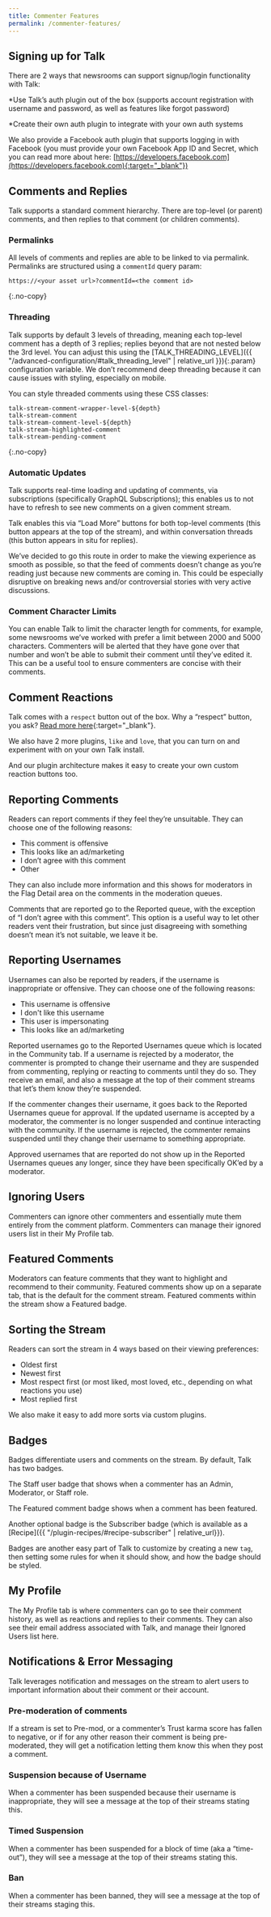 ```yaml
---
title: Commenter Features
permalink: /commenter-features/
---
```


## Signing up for Talk

There are 2 ways that newsrooms can support signup/login functionality with Talk:

*Use Talk’s auth plugin out of the box (supports account registration with username and password, as well as features like forgot password)

*Create their own auth plugin to integrate with your own auth systems

We also provide a Facebook auth plugin that supports logging in with Facebook (you must provide your own Facebook App ID and Secret, which you can read more about here: [https://developers.facebook.com](https://developers.facebook.com){:target="_blank"})

## Comments and Replies

Talk supports a standard comment hierarchy. There are top-level (or parent) comments, and then replies to that comment (or children comments).

### Permalinks

All levels of comments and replies are able to be linked to via permalink. Permalinks are structured using a `commentId` query param:

```text
https://<your asset url>?commentId=<the comment id>
```
{:.no-copy}

### Threading

Talk supports by default 3 levels of threading, meaning each top-level comment
has a depth of 3 replies; replies beyond that are not nested below the 3rd
level. You can adjust this using the
[TALK_THREADING_LEVEL]({{ "/advanced-configuration/#talk_threading_level" | relative_url }}){:.param}
configuration variable. We don’t recommend deep threading because it can cause
issues with styling, especially on mobile.

You can style threaded comments using these CSS classes:

```
talk-stream-comment-wrapper-level-${depth}
talk-stream-comment
talk-stream-comment-level-${depth}
talk-stream-highlighted-comment
talk-stream-pending-comment
```
{:.no-copy}

### Automatic Updates

Talk supports real-time loading and updating of comments, via subscriptions
(specifically GraphQL Subscriptions); this enables us to not have to refresh to
see new comments on a given comment stream.

Talk enables this via “Load More” buttons for both top-level comments (this
button appears at the top of the stream), and within conversation threads (this
button appears in situ for replies).

We’ve decided to go this route in order to make the viewing experience as smooth
as possible, so that the feed of comments doesn’t change as you’re reading just
because new comments are coming in. This could be especially disruptive on
breaking news and/or controversial stories with very active discussions.

### Comment Character Limits

You can enable Talk to limit the character length for comments, for example,
some newsrooms we’ve worked with prefer a limit between 2000 and 5000
characters. Commenters will be alerted that they have gone over that number and
won’t be able to submit their comment until they’ve edited it. This can be a
useful tool to ensure commenters are concise with their comments.

## Comment Reactions

Talk comes with a `respect` button out of the box. Why a “respect” button, you
ask?
[Read more here](https://mediaengagement.org/research/engagement-buttons/){:target="_blank"}.

We also have 2 more plugins, `like` and `love`, that you can turn on and
experiment with on your own Talk install.

And our plugin architecture makes it easy to create your own custom reaction
buttons too.

## Reporting Comments

Readers can report comments if they feel they’re unsuitable. They can choose one
of the following reasons:

* This comment is offensive
* This looks like an ad/marketing
* I don’t agree with this comment
* Other

They can also include more information and this shows for moderators in the Flag
Detail area on the comments in the moderation queues.

Comments that are reported go to the Reported queue, with the exception of “I
don’t agree with this comment”. This option is a useful way to let other readers
vent their frustration, but since just disagreeing with something doesn’t mean
it’s not suitable, we leave it be.


## Reporting Usernames

Usernames can also be reported by readers, if the username is inappropriate or
offensive. They can choose one of the following reasons:

* This username is offensive
* I don't like this username
* This user is impersonating
* This looks like an ad/marketing

Reported usernames go to the Reported Usernames queue which is located in the
Community tab. If a username is rejected by a moderator, the commenter is
prompted to change their username and they are suspended from commenting,
replying or reacting to comments until they do so. They receive an email, and
also a message at the top of their comment streams that let’s them know they’re
suspended.

If the commenter changes their username, it goes back to the Reported Usernames
queue for approval. If the updated username is accepted by a moderator, the
commenter is no longer suspended and continue interacting with the community. If
the username is rejected, the commenter remains suspended until they change
their username to something appropriate.

Approved usernames that are reported do not show up in the Reported Usernames
queues any longer, since they have been specifically OK’ed by a moderator.

## Ignoring Users

Commenters can ignore other commenters and essentially mute them entirely from
the comment platform. Commenters can manage their ignored users list in their My
Profile tab.

## Featured Comments

Moderators can feature comments that they want to highlight and recommend to
their community. Featured comments show up on a separate tab, that is the
default for the comment stream. Featured comments within the stream show a
Featured badge.

## Sorting the Stream

Readers can sort the stream in 4 ways based on their viewing preferences:

* Oldest first
* Newest first
* Most respect first (or most liked, most loved, etc., depending on what
  reactions you use)
* Most replied first

We also make it easy to add more sorts via custom plugins.

## Badges

Badges differentiate users and comments on the stream. By default, Talk has two
badges.

The Staff user badge that shows when a commenter has an Admin, Moderator, or
Staff role.

The Featured comment badge shows when a comment has been featured.

Another optional badge is the Subscriber badge (which is available as a
[Recipe]({{ "/plugin-recipes/#recipe-subscriber" | relative_url}}).

Badges are another easy part of Talk to customize by creating a new `tag`, then
setting some rules for when it should show, and how the badge should be styled.

## My Profile

The My Profile tab is where commenters can go to see their comment history, as
well as reactions and replies to their comments. They can also see their email
address associated with Talk, and manage their Ignored Users list here.

## Notifications & Error Messaging

Talk leverages notification and messages on the stream to alert users to
important information about their comment or their account.

### Pre-moderation of comments

If a stream is set to Pre-mod, or a commenter’s Trust karma score has fallen to
negative, or if for any other reason their comment is being pre-moderated, they
will get a notification letting them know this when they post a comment.

### Suspension because of Username

When a commenter has been suspended because their username is inappropriate,
they will see a message at the top of their streams stating this.

### Timed Suspension

When a commenter has been suspended for a block of time (aka a “time-out”), they
will see a message at the top of their streams stating this.

### Ban

When a commenter has been banned, they will see a message at the top of their
streams staging this.

